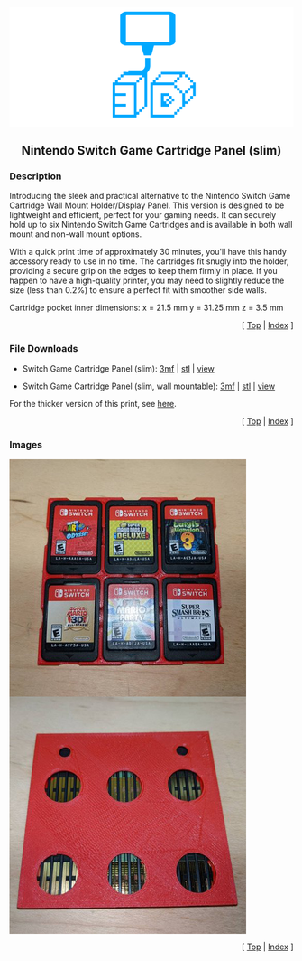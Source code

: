 <a name="top"></a>

<div align="center">
  <img align="center" src="../.github/images/3d.png" />
  <h2 align="center">Nintendo Switch Game Cartridge Panel (slim)</h2>
</div>

### Description

Introducing the sleek and practical alternative to the Nintendo Switch Game Cartridge Wall Mount Holder/Display Panel. This version is designed to be lightweight and efficient, perfect for your gaming needs. It can securely hold up to six Nintendo Switch Game Cartridges and is available in both wall mount and non-wall mount options.

With a quick print time of approximately 30 minutes, you'll have this handy accessory ready to use in no time. The cartridges fit snugly into the holder, providing a secure grip on the edges to keep them firmly in place. If you happen to have a high-quality printer, you may need to slightly reduce the size (less than 0.2%) to ensure a perfect fit with smoother side walls.

Cartridge pocket inner dimensions:
x = 21.5 mm
y = 31.25 mm
z = 3.5 mm

<p align="right">[ <a href="#top">Top</a> | <a href="../README.md">Index</a> ]</p>

### File Downloads

- Switch Game Cartridge Panel (slim): [3mf][download-3mf] | [stl][download-stl] | [view][view-stl]

- Switch Game Cartridge Panel (slim, wall mountable): [3mf][download-wall-mount-3mf] | [stl][download-wall-mount-stl] | [view][view-wall-mount-stl]

For the thicker version of this print, see [here][link-switch-game-cartridge-panel].

<p align="right">[ <a href="#top">Top</a> | <a href="../README.md">Index</a> ]</p>

### Images

<img align="center" src="images/preview_01.png" />
<img align="center" src="images/preview_02.png" />

<p align="right">[ <a href="#top">Top</a> | <a href="../README.md">Index</a> ]</p>

<!-- LINKS -->

[download-3mf]: https://github.com/CodyTolene/3D-Printing/raw/main/Switch%20Game%20Cartridge%20Panel%20(slim)/Switch%20Game%20Cartridge%20Panel%20(slim).3mf
[download-stl]: https://github.com/CodyTolene/3D-Printing/raw/main/Switch%20Game%20Cartridge%20Panel%20(slim)/Switch%20Game%20Cartridge%20Panel%20(slim).stl
[download-wall-mount-3mf]: https://github.com/CodyTolene/3D-Printing/raw/main/Switch%20Game%20Cartridge%20Panel%20(slim)/Switch%20Game%20Cartridge%20Panel%20(slim)%20Wall%20Mount.3mf
[download-wall-mount-stl]: https://github.com/CodyTolene/3D-Printing/raw/main/Switch%20Game%20Cartridge%20Panel%20(slim)/Switch%20Game%20Cartridge%20Panel%20(slim)%20Wall%20Mount.stl
[link-switch-game-cartridge-panel]: https://github.com/CodyTolene/3D-Printing/tree/main/Switch%20Game%20Cartridge%20Panel
[view-stl]: https://github.com/CodyTolene/3D-Printing/blob/main/Switch%20Game%20Cartridge%20Panel%20(slim)/Switch%20Game%20Cartridge%20Panel%20(slim).stl
[view-wall-mount-stl]: https://github.com/CodyTolene/3D-Printing/blob/main/Switch%20Game%20Cartridge%20Panel%20(slim)/Switch%20Game%20Cartridge%20Panel%20(slim)%20Wall%20Mount.stl
